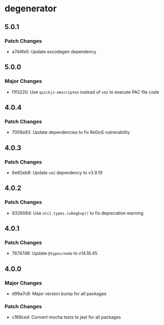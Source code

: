 # degenerator

## 5.0.1

### Patch Changes

- a7d4fe5: Update escodegen dependency

## 5.0.0

### Major Changes

- f1f3220: Use `quickjs-emscripten` instead of `vm2` to execute PAC file code

## 4.0.4

### Patch Changes

- 7008a93: Update dependencies to fix ReDoS vulnerability

## 4.0.3

### Patch Changes

- 8e92eb8: Update `vm2` dependency to v3.9.19

## 4.0.2

### Patch Changes

- 9326064: Use `util.types.isRegExp()` to fix deprecation warning

## 4.0.1

### Patch Changes

- 7674748: Update `@types/node` to v14.18.45

## 4.0.0

### Major Changes

- d99a7c8: Major version bump for all packages

### Patch Changes

- c169ced: Convert mocha tests to jest for all packages
